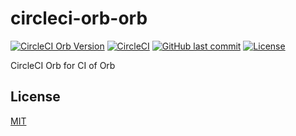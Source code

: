 # circleci-orb-orb

[![CircleCI Orb Version](https://img.shields.io/badge/endpoint.svg?url=https://badges.circleci.io/orb/suzuki-shunsuke/orb)](https://circleci.com/orbs/registry/orb/suzuki-shunsuke/orb)
[![CircleCI](https://circleci.com/gh/suzuki-shunsuke/circleci-orb-orb.svg?style=svg)](https://circleci.com/gh/suzuki-shunsuke/circleci-orb-orb)
[![GitHub last commit](https://img.shields.io/github/last-commit/suzuki-shunsuke/circleci-orb-orb.svg)](https://github.com/suzuki-shunsuke/circleci-orb-orb)
[![License](http://img.shields.io/badge/license-mit-blue.svg?style=flat-square)](https://raw.githubusercontent.com/suzuki-shunsuke/circleci-orb-orb/main/LICENSE)

CircleCI Orb for CI of Orb

## License

[MIT](LICENSE)
